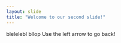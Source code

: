 ```yaml
---
layout: slide
title: "Welcome to our second slide!"
---
```

blelelebl bllop
Use the left arrow to go back!
